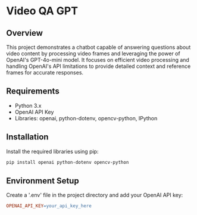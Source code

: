 # Video QA GPT

## Overview
This project demonstrates a chatbot capable of answering questions about video content by processing video frames and leveraging the power of OpenAI's GPT-4o-mini model. It focuses on efficient video processing and handling OpenAI's API limitations to provide detailed context and reference frames for accurate responses.

## Requirements
* Python 3.x
* OpenAI API Key
* Libraries: openai, python-dotenv, opencv-python, IPython

## Installation
Install the required libraries using pip:
```bash
pip install openai python-dotenv opencv-python 
``` 

## Environment Setup
Create a '.env' file in the project directory and add your OpenAI API key:
```makefile
OPENAI_API_KEY=your_api_key_here
```